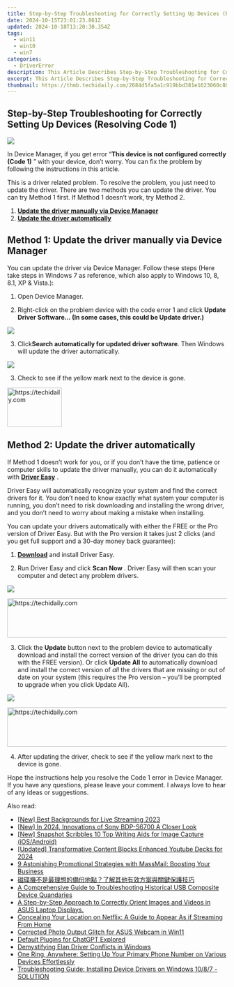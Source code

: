 ```yaml
---
title: Step-by-Step Troubleshooting for Correctly Setting Up Devices (Resolving Code 1)
date: 2024-10-15T23:01:23.861Z
updated: 2024-10-18T13:20:30.354Z
tags:
  - win11
  - win10
  - win7
categories:
  - DriverError
description: This Article Describes Step-by-Step Troubleshooting for Correctly Setting Up Devices (Resolving Code 1)
excerpt: This Article Describes Step-by-Step Troubleshooting for Correctly Setting Up Devices (Resolving Code 1)
thumbnail: https://thmb.techidaily.com/2684d5fa5a1c919bbd381e1623060c80ce06ce75787ca76ee6f109f43567431f.jpg
---
```


## Step-by-Step Troubleshooting for Correctly Setting Up Devices (Resolving Code 1)

![](https://images.drivereasy.com/wp-content/uploads/2018/03/img_5a977c5211acf.png)

 In Device Manager, if you get error “**This device is not configured correctly (Code 1)** ” with your device, don’t worry. You can fix the problem by following the instructions in this article.

 This is a driver related problem. To resolve the problem, you just need to update the driver. There are two methods you can update the driver. You can try Method 1 first. If Method 1 doesn’t work, try Method 2\.

1. [**Update the driver manually via Device Manager**](https://malaysia-healthcare-travel-council.pxf.io/752oeg)
2. [**Update the driver automatically**](https://atezr.pxf.io/752omg)

## Method 1: Update the driver manually via Device Manager

 You can update the driver via Device Manager. Follow these steps (Here take steps in Windows 7 as reference, which also apply to Windows 10, 8, 8.1, XP & Vista.):  
  
 1) Open Device Manager.

 2) Right-click on the problem device with the code error 1 and click **Update Driver**
 **Software… (In some cases, this could be Update driver.)**

![](https://images.drivereasy.com/wp-content/uploads/2016/05/img_57318a0304278.png)

3) Click**Search automatically for updated driver software**. Then Windows will update the driver automatically.  

![](https://images.drivereasy.com/wp-content/uploads/2016/05/img_57318a2bd0396.png)

3) Check to see if the yellow mark next to the device is gone.

<!-- affiliate ads begin -->
<a href="https://aligracehair.sjv.io/c/5597632/2135395/19272" target="_top" id="2135395">
  <img src="//a.impactradius-go.com/display-ad/19272-2135395" border="0" alt="https://techidaily.com" width="125" height="90"/>
</a>
<img height="0" width="0" src="https://aligracehair.sjv.io/i/5597632/2135395/19272" style="position:absolute;visibility:hidden;" border="0" />
<!-- affiliate ads end -->

##  Method 2: Update the driver automatically

 If Method 1 doesn’t work for you, or if you don’t have the time, patience or computer skills to update the driver manually, you can do it automatically with **[Driver Easy](https://tools.techidaily.com/drivereasy/download/)**  .

 Driver Easy will automatically recognize your system and find the correct drivers for it. You don’t need to know exactly what system your computer is running, you don’t need to risk downloading and installing the wrong driver, and you don’t need to worry about making a mistake when installing.

 You can update your drivers automatically with either the FREE or the Pro version of Driver Easy. But with the Pro version it takes just 2 clicks (and you get full support and a 30-day money back guarantee):

 1) **[Download](https://tools.techidaily.com/drivereasy/download/)**   and install Driver Easy.

 2) Run Driver Easy and click **Scan Now** . Driver Easy will then scan your computer and detect any problem drivers.

![](https://images.drivereasy.com/wp-content/uploads/2018/03/img_5a97796ac519e.jpg)

<!-- affiliate ads begin -->
<a href="https://appsumo.8odi.net/c/5597632/2123750/7443" target="_top" id="2123750">
  <img src="//a.impactradius-go.com/display-ad/7443-2123750" border="0" alt="https://techidaily.com" width="728" height="90"/>
</a>
<img height="0" width="0" src="https://appsumo.8odi.net/i/5597632/2123750/7443" style="position:absolute;visibility:hidden;" border="0" />
<!-- affiliate ads end -->

 3) Click the **Update** button next to the problem device to automatically download and install the correct version of the driver (you can do this with the FREE version). Or click **Update All**  to automatically download and install the correct version of _all_   the drivers that are missing or out of date on your system (this requires the Pro version – you’ll be prompted to upgrade when you click Update All).

![](https://images.drivereasy.com/wp-content/uploads/2018/03/img_5a9779737fc89.jpg)

<!-- affiliate ads begin -->
<a href="https://unicoeye.pxf.io/c/5597632/2134221/18498" target="_top" id="2134221">
  <img src="//a.impactradius-go.com/display-ad/18498-2134221" border="0" alt="https://techidaily.com" width="728" height="90"/>
</a>
<img height="0" width="0" src="https://unicoeye.pxf.io/i/5597632/2134221/18498" style="position:absolute;visibility:hidden;" border="0" />
<!-- affiliate ads end -->

 4) After updating the driver, check to see if the yellow mark next to the device is gone.

 Hope the instructions help you resolve the Code 1 error in Device Manager. If you have any questions, please leave your comment. I always love to hear of any ideas or suggestions.

<ins class="adsbygoogle"
     style="display:block"
     data-ad-format="autorelaxed"
     data-ad-client="ca-pub-7571918770474297"
     data-ad-slot="1223367746"></ins>

<ins class="adsbygoogle"
     style="display:block"
     data-ad-client="ca-pub-7571918770474297"
     data-ad-slot="8358498916"
     data-ad-format="auto"
     data-full-width-responsive="true"></ins>

<span class="atpl-alsoreadstyle">Also read:</span>
<div><ul>
<li><a href="https://extra-approaches.techidaily.com/new-best-backgrounds-for-live-streaming-2023/"><u>[New] Best Backgrounds for Live Streaming 2023</u></a></li>
<li><a href="https://fox-glue.techidaily.com/new-in-2024-innovations-of-sony-bdp-s6700-a-closer-look/"><u>[New] In 2024, Innovations of Sony BDP-S6700 A Closer Look</u></a></li>
<li><a href="https://extra-support.techidaily.com/new-snapshot-scribbles-10-top-writing-aids-for-image-capture-iosandroid/"><u>[New] Snapshot Scribbles 10 Top Writing Aids for Image Capture (iOS/Android)</u></a></li>
<li><a href="https://youtube-docs.techidaily.com/ed-transformative-content-blocks-enhanced-youtube-decks-for-2024/"><u>[Updated] Transformative Content Blocks Enhanced Youtube Decks for 2024</u></a></li>
<li><a href="https://win-top.techidaily.com/9-astonishing-promotional-strategies-with-massmail-boosting-your-business/"><u>9 Astonishing Promotional Strategies with MassMail: Boosting Your Business</u></a></li>
<li><a href="https://win-popular.techidaily.com/56ob56kf5qmf5lin5piv5pya55cg5ooz55qe5ykz5lu95zyw6bue77yf5lqg6kej5yw25luw5pyj5pwi5pa55qgi6iih6zec6y215lplusd6k235oqa5ben/"><u>磁碟機不是最理想的備份地點？了解其他有效方案與關鍵保護技巧</u></a></li>
<li><a href="https://driver-error.techidaily.com/a-comprehensive-guide-to-troubleshooting-historical-usb-composite-device-quandaries/"><u>A Comprehensive Guide to Troubleshooting Historical USB Composite Device Quandaries</u></a></li>
<li><a href="https://driver-error.techidaily.com/1721104805110-a-step-by-step-approach-to-correctly-orient-images-and-videos-in-asus-laptop-displays/"><u>A Step-by-Step Approach to Correctly Orient Images and Videos in ASUS Laptop Displays.</u></a></li>
<li><a href="https://media-tips.techidaily.com/concealing-your-location-on-netflix-a-guide-to-appear-as-if-streaming-from-home/"><u>Concealing Your Location on Netflix: A Guide to Appear As if Streaming From Home</u></a></li>
<li><a href="https://driver-error.techidaily.com/corrected-photo-output-glitch-for-asus-webcam-in-win11/"><u>Corrected Photo Output Glitch for ASUS Webcam in Win11</u></a></li>
<li><a href="https://tech-savvy.techidaily.com/default-plugins-for-chatgpt-explored/"><u>Default Plugins for ChatGPT Explored</u></a></li>
<li><a href="https://driver-error.techidaily.com/demystifying-elan-driver-conflicts-in-windows/"><u>Demystifying Elan Driver Conflicts in Windows</u></a></li>
<li><a href="https://technical-tips.techidaily.com/one-ring-anywhere-setting-up-your-primary-phone-number-on-various-devices-effortlessly/"><u>One Ring, Anywhere: Setting Up Your Primary Phone Number on Various Devices Effortlessly</u></a></li>
<li><a href="https://driver-error.techidaily.com/1721102935039-troubleshooting-guide-installing-device-drivers-on-windows-1087-solution/"><u>Troubleshooting Guide: Installing Device Drivers on Windows 10/8/7 - SOLUTION</u></a></li>
</ul></div>

